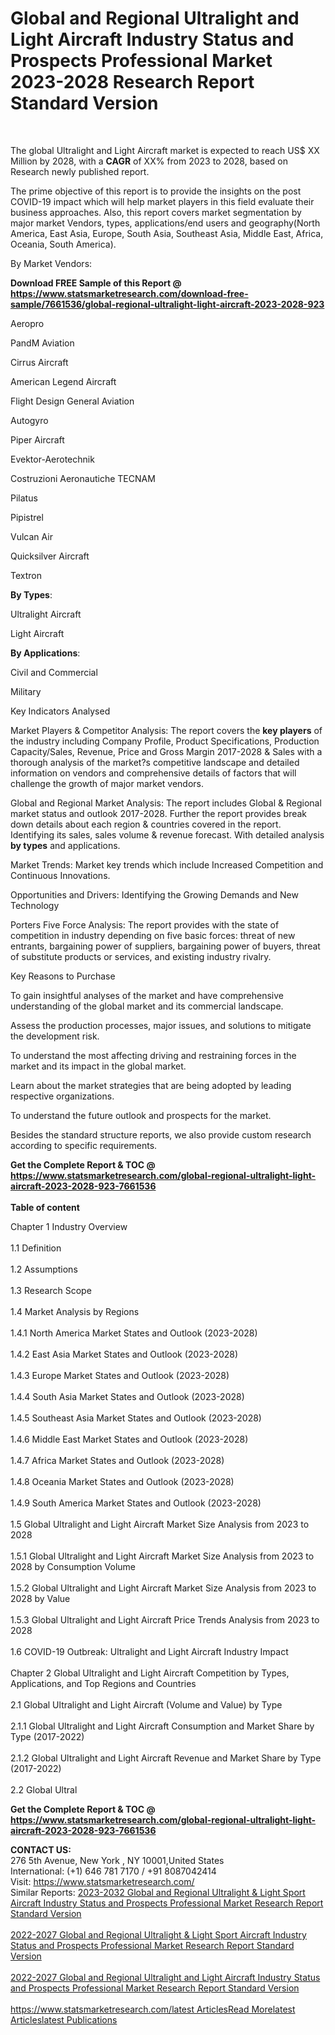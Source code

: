 <h1>Global and Regional Ultralight and Light Aircraft Industry Status and Prospects Professional Market 2023-2028 Research Report Standard Version</h1><br/><p>The global Ultralight and Light Aircraft market is expected to reach US$ XX Million by 2028, with a <strong>CAGR</strong> of XX% from 2023 to 2028, based on Research newly published report.</p><p>The prime objective of this report is to provide the insights on the post COVID-19 impact which will help market players in this field evaluate their business approaches. Also, this report covers market segmentation by major market Vendors, types, applications/end users and geography(North America, East Asia, Europe, South Asia, Southeast Asia, Middle East, Africa, Oceania, South America).</p><p>By Market Vendors:</p><p><strong>Download FREE Sample of this Report @ <a href="https://www.statsmarketresearch.com/download-free-sample/7661536/global-regional-ultralight-light-aircraft-2023-2028-923">https://www.statsmarketresearch.com/download-free-sample/7661536/global-regional-ultralight-light-aircraft-2023-2028-923</a></strong></p><p>Aeropro</p><p>PandM Aviation</p><p>Cirrus Aircraft</p><p>American Legend Aircraft</p><p>Flight Design General Aviation</p><p>Autogyro</p><p>Piper Aircraft</p><p>Evektor-Aerotechnik</p><p>Costruzioni Aeronautiche TECNAM</p><p>Pilatus</p><p>Pipistrel</p><p>Vulcan Air</p><p>Quicksilver Aircraft</p><p>Textron</p><p><strong>By Types</strong>:</p><p>Ultralight Aircraft</p><p>Light Aircraft</p><p><strong><strong>By Applications</strong></strong>:</p><p>Civil and Commercial</p><p>Military</p><p>Key Indicators Analysed</p><p>Market Players & Competitor Analysis: The report covers the <strong>key players</strong> of the industry including Company Profile, Product Specifications, Production Capacity/Sales, Revenue, Price and Gross Margin 2017-2028 & Sales with a thorough analysis of the market?s competitive landscape and detailed information on vendors and comprehensive details of factors that will challenge the growth of major market vendors.</p><p>Global and Regional Market Analysis: The report includes Global & Regional market status and outlook 2017-2028. Further the report provides break down details about each region & countries covered in the report. Identifying its sales, sales volume & revenue forecast. With detailed analysis <strong>by types</strong> and applications.</p><p>Market Trends: Market key trends which include Increased Competition and Continuous Innovations.</p><p>Opportunities and Drivers: Identifying the Growing Demands and New Technology</p><p>Porters Five Force Analysis: The report provides with the state of competition in industry depending on five basic forces: threat of new entrants, bargaining power of suppliers, bargaining power of buyers, threat of substitute products or services, and existing industry rivalry.</p><p>Key Reasons to Purchase</p><p>To gain insightful analyses of the market and have comprehensive understanding of the global market and its commercial landscape.</p><p>Assess the production processes, major issues, and solutions to mitigate the development risk.</p><p>To understand the most affecting driving and restraining forces in the market and its impact in the global market.</p><p>Learn about the market strategies that are being adopted by leading respective organizations.</p><p>To understand the future outlook and prospects for the market.</p><p>Besides the standard structure reports, we also provide custom research according to specific requirements.</p><div><b>Get the Complete Report & TOC @ <a href="https://www.statsmarketresearch.com/global-regional-ultralight-light-aircraft-2023-2028-923-7661536">https://www.statsmarketresearch.com/global-regional-ultralight-light-aircraft-2023-2028-923-7661536</a></b></div><br><b>Table of content</b><p>Chapter 1 Industry Overview<br /><br>1.1 Definition<br /><br>1.2 Assumptions<br /><br>1.3 Research Scope<br /><br>1.4 Market Analysis by Regions<br /><br>1.4.1 North America Market States and Outlook (2023-2028)<br /><br>1.4.2 East Asia Market States and Outlook (2023-2028)<br /><br>1.4.3 Europe Market States and Outlook (2023-2028)<br /><br>1.4.4 South Asia Market States and Outlook (2023-2028)<br /><br>1.4.5 Southeast Asia Market States and Outlook (2023-2028)<br /><br>1.4.6 Middle East Market States and Outlook (2023-2028)<br /><br>1.4.7 Africa Market States and Outlook (2023-2028)<br /><br>1.4.8 Oceania Market States and Outlook (2023-2028)<br /><br>1.4.9 South America Market States and Outlook (2023-2028)<br /><br>1.5 Global Ultralight and Light Aircraft Market Size Analysis from 2023 to 2028<br /><br>1.5.1 Global Ultralight and Light Aircraft Market Size Analysis from 2023 to 2028 by Consumption Volume<br /><br>1.5.2 Global Ultralight and Light Aircraft Market Size Analysis from 2023 to 2028 by Value<br /><br>1.5.3 Global Ultralight and Light Aircraft Price Trends Analysis from 2023 to 2028<br /><br>1.6 COVID-19 Outbreak: Ultralight and Light Aircraft Industry Impact<br /><br>Chapter 2 Global Ultralight and Light Aircraft Competition by Types, Applications, and Top Regions and Countries<br /><br>2.1 Global Ultralight and Light Aircraft (Volume and Value) by Type<br /><br>2.1.1 Global Ultralight and Light Aircraft Consumption and Market Share by Type (2017-2022)<br /><br>2.1.2 Global Ultralight and Light Aircraft Revenue and Market Share by Type (2017-2022)<br /><br>2.2 Global Ultral<br><div><b>Get the Complete Report & TOC @ <a href="https://www.statsmarketresearch.com/global-regional-ultralight-light-aircraft-2023-2028-923-7661536">https://www.statsmarketresearch.com/global-regional-ultralight-light-aircraft-2023-2028-923-7661536</a></b></div></p> <b>CONTACT US:</b><br>276 5th Avenue, New York , NY 10001,United States<br>International: (+1) 646 781 7170 / +91 8087042414<br>Visit: <a href="https://www.statsmarketresearch.com/">https://www.statsmarketresearch.com/</a><br>Similar Reports: <a href="https://www.statsmarketresearch.com/global-regional-ultralight-light-aircraft-2023-2028-923-7661536">2023-2032 Global and Regional Ultralight & Light Sport Aircraft Industry Status and Prospects Professional Market Research Report Standard Version</a><br/><br/><a href="https://www.statsmarketresearch.com/global-regional-ultralight-light-aircraft-2023-2028-923-7661536">2022-2027 Global and Regional Ultralight & Light Sport Aircraft Industry Status and Prospects Professional Market Research Report Standard Version</a><br/><br/><a href="https://www.statsmarketresearch.com/global-regional-ultralight-light-aircraft-2023-2028-923-7661536">2022-2027 Global and Regional Ultralight and Light Aircraft Industry Status and Prospects Professional Market Research Report Standard Version</a><br/><br/><a href="https://gyeongbokgung.com">https://www.statsmarketresearch.com/</a><a href="https://hallyeomaritime.com">latest Articles</a><a href="https://jingwansa.com">Read More</a><a href=https://nguoiviet.jp/">latest Articles</a><a href="https://www.intelmarketresearch.com/">latest Publications</a>